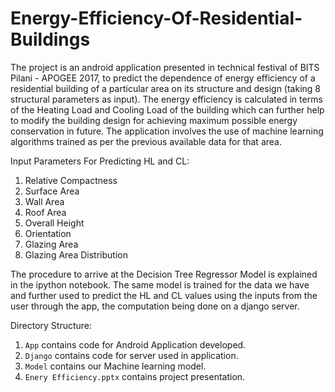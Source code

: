 # Energy-Efficiency-Of-Residential-Buildings
The project is an android application presented in technical festival of BITS Pilani - APOGEE 2017, to predict the dependence of energy efficiency of a residential building of a particular area on its structure and design (taking 8 structural parameters as input). The energy efficiency is calculated in terms of the Heating Load and Cooling Load of the building which can further help to modify the building design for achieving maximum possible energy conservation in future. The application involves the use of machine learning algorithms trained as per the previous available data for that area.

Input Parameters For Predicting HL and CL:
1. Relative Compactness  
2. Surface Area 
3. Wall Area  
4. Roof Area  
5. Overall Height  
6. Orientation 
7. Glazing Area  
8. Glazing Area Distribution 

The procedure to arrive at the Decision Tree Regressor Model is explained in the ipython notebook. The same model is trained for the data we have and further used to predict the HL and CL values using the inputs from the user through the app, the computation being done on a django server.

Directory Structure:
1. `App` contains code for Android Application developed.
2. `Django` contains code for server used in application.
3. `Model` contains our Machine learning model.
4. `Enery Efficiency.pptx` contains project presentation. 
